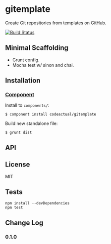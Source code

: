 # gitemplate

Create Git repositories from templates on GitHub.

[![Build Status](https://travis-ci.org/codeactual/gitemplate.png)](https://travis-ci.org/codeactual/gitemplate)

## Minimal Scaffolding

* Grunt config.
* Mocha test w/ sinon and chai.

## Installation

### [Component](https://github.com/component/component)

Install to `components/`:

    $ component install codeactual/gitemplate

Build new standalone file:

    $ grunt dist

## API

## License

  MIT

## Tests

    npm install --devDependencies
    npm test

## Change Log

### 0.1.0
